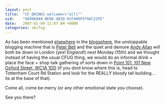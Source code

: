 ```yaml
---
layout: post
title:  "CF_DRINKS welcome=\"all\""
uid:	"8A9968A9-BE0D-4B3D-9CF406F979AC22FE"
date:   2007-01-09 11:07 AM +0000
categories: ukcfug
---
```

As has been mentioned <a href="http://www.creative-restraint.co.uk/blog/index.cfm">elsewhere</a> in the <a href="http://www.pbell.com/index.cfm/2007/1/5/In-London-January-1216--Want-to-say-hi">blogsphere</a>, the unstoppable blogging machine that is <a href="http://www.pbell.com/index.cfm">Peter Bell</a> and the quiet and demure <a href="http://www.creative-restraint.co.uk/blog">Andy Allan</a> will both be  down in London (yes! England!) next Monday (15th) and we thought instead of having the usual CFUG thing, we would do an informal drink + place the face + shop talk gathering of sorts down in <a href="http://www.viewlondon.co.uk/review_1619.html">Point 101, 101 New Oxford Street, WC1A 1DD</a> (if you dont know where this is, head to Tottenham Court Rd Station and look for the REALLY bloody tall building... its at the base of that).

Come all, come be merry (or any other emotional state you choose).

See you there?